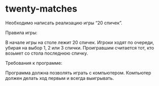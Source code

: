 # twenty-matches

Необходимо написать реализацию игры “20 спичек”.

Правила игры:

В начале игры на столе лежит 20 спичек.
Игроки ходят по очереди, убирая на выбор 1, 2 или 3 спички.
Проигравшим считается тот, кто возьмет со стола последнюю спичку.

Требования к программе:

Программа должна позволять играть с компьютером.
Компьютер должен делать ход первым и всегда выигрывать.
